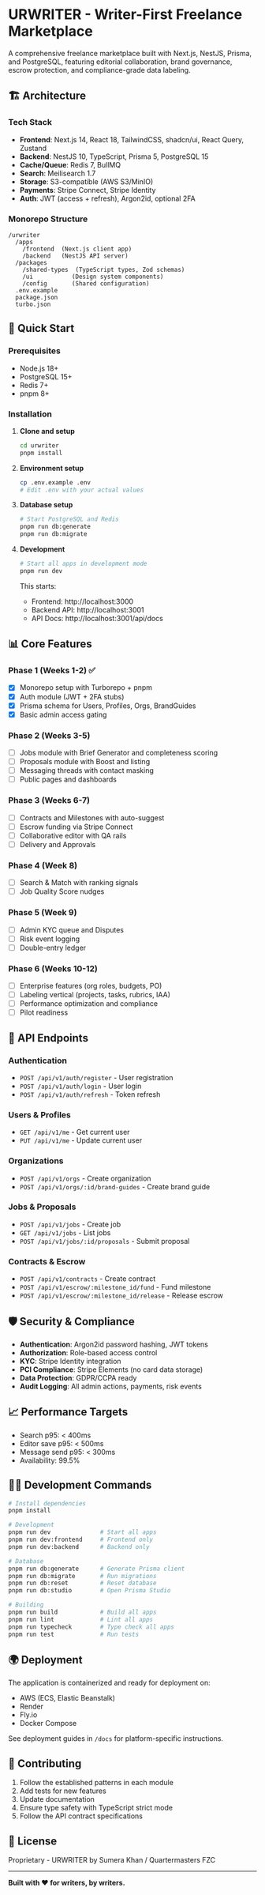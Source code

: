 # URWRITER - Writer-First Freelance Marketplace

A comprehensive freelance marketplace built with Next.js, NestJS, Prisma, and PostgreSQL, featuring editorial collaboration, brand governance, escrow protection, and compliance-grade data labeling.

## 🏗️ Architecture

### Tech Stack
- **Frontend**: Next.js 14, React 18, TailwindCSS, shadcn/ui, React Query, Zustand
- **Backend**: NestJS 10, TypeScript, Prisma 5, PostgreSQL 15
- **Cache/Queue**: Redis 7, BullMQ
- **Search**: Meilisearch 1.7
- **Storage**: S3-compatible (AWS S3/MinIO)
- **Payments**: Stripe Connect, Stripe Identity
- **Auth**: JWT (access + refresh), Argon2id, optional 2FA

### Monorepo Structure
```
/urwriter
  /apps
    /frontend  (Next.js client app)
    /backend   (NestJS API server)
  /packages
    /shared-types  (TypeScript types, Zod schemas)
    /ui           (Design system components)
    /config       (Shared configuration)
  .env.example
  package.json
  turbo.json
```

## 🚀 Quick Start

### Prerequisites
- Node.js 18+
- PostgreSQL 15+
- Redis 7+
- pnpm 8+

### Installation

1. **Clone and setup**
   ```bash
   cd urwriter
   pnpm install
   ```

2. **Environment setup**
   ```bash
   cp .env.example .env
   # Edit .env with your actual values
   ```

3. **Database setup**
   ```bash
   # Start PostgreSQL and Redis
   pnpm run db:generate
   pnpm run db:migrate
   ```

4. **Development**
   ```bash
   # Start all apps in development mode
   pnpm run dev
   ```

   This starts:
   - Frontend: http://localhost:3000
   - Backend API: http://localhost:3001
   - API Docs: http://localhost:3001/api/docs

## 📊 Core Features

### Phase 1 (Weeks 1-2) ✅
- [x] Monorepo setup with Turborepo + pnpm
- [x] Auth module (JWT + 2FA stubs)
- [x] Prisma schema for Users, Profiles, Orgs, BrandGuides
- [x] Basic admin access gating

### Phase 2 (Weeks 3-5)
- [ ] Jobs module with Brief Generator and completeness scoring
- [ ] Proposals module with Boost and listing
- [ ] Messaging threads with contact masking
- [ ] Public pages and dashboards

### Phase 3 (Weeks 6-7)
- [ ] Contracts and Milestones with auto-suggest
- [ ] Escrow funding via Stripe Connect
- [ ] Collaborative editor with QA rails
- [ ] Delivery and Approvals

### Phase 4 (Week 8)
- [ ] Search & Match with ranking signals
- [ ] Job Quality Score nudges

### Phase 5 (Week 9)
- [ ] Admin KYC queue and Disputes
- [ ] Risk event logging
- [ ] Double-entry ledger

### Phase 6 (Weeks 10-12)
- [ ] Enterprise features (org roles, budgets, PO)
- [ ] Labeling vertical (projects, tasks, rubrics, IAA)
- [ ] Performance optimization and compliance
- [ ] Pilot readiness

## 🔌 API Endpoints

### Authentication
- `POST /api/v1/auth/register` - User registration
- `POST /api/v1/auth/login` - User login
- `POST /api/v1/auth/refresh` - Token refresh

### Users & Profiles
- `GET /api/v1/me` - Get current user
- `PUT /api/v1/me` - Update current user

### Organizations
- `POST /api/v1/orgs` - Create organization
- `POST /api/v1/orgs/:id/brand-guides` - Create brand guide

### Jobs & Proposals
- `POST /api/v1/jobs` - Create job
- `GET /api/v1/jobs` - List jobs
- `POST /api/v1/jobs/:id/proposals` - Submit proposal

### Contracts & Escrow
- `POST /api/v1/contracts` - Create contract
- `POST /api/v1/escrow/:milestone_id/fund` - Fund milestone
- `POST /api/v1/escrow/:milestone_id/release` - Release escrow

## 🛡️ Security & Compliance

- **Authentication**: Argon2id password hashing, JWT tokens
- **Authorization**: Role-based access control
- **KYC**: Stripe Identity integration
- **PCI Compliance**: Stripe Elements (no card data storage)
- **Data Protection**: GDPR/CCPA ready
- **Audit Logging**: All admin actions, payments, risk events

## 📈 Performance Targets

- Search p95: < 400ms
- Editor save p95: < 500ms
- Message send p95: < 300ms
- Availability: 99.5%

## 🏃‍♂️ Development Commands

```bash
# Install dependencies
pnpm install

# Development
pnpm run dev              # Start all apps
pnpm run dev:frontend     # Frontend only
pnpm run dev:backend      # Backend only

# Database
pnpm run db:generate      # Generate Prisma client
pnpm run db:migrate       # Run migrations
pnpm run db:reset         # Reset database
pnpm run db:studio        # Open Prisma Studio

# Building
pnpm run build            # Build all apps
pnpm run lint             # Lint all apps
pnpm run typecheck        # Type check all apps
pnpm run test             # Run tests
```

## 🌍 Deployment

The application is containerized and ready for deployment on:
- AWS (ECS, Elastic Beanstalk)
- Render
- Fly.io
- Docker Compose

See deployment guides in `/docs` for platform-specific instructions.

## 📝 Contributing

1. Follow the established patterns in each module
2. Add tests for new features
3. Update documentation
4. Ensure type safety with TypeScript strict mode
5. Follow the API contract specifications

## 📄 License

Proprietary - URWRITER by Sumera Khan / Quartermasters FZC

---

**Built with ❤️ for writers, by writers.**
